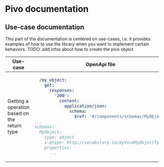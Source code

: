 # Pivo documentation

## Use-case documentation
This part of the documentation is centered on use-cases, i.e. it provides examples of how to use the library when you want to implement certain behaviors.
TODO: add infos about how to create the pivo object

<table>
	<thead>
		<tr>
			<th>Use-case</th>
			<th>OpenApi file</th>
			<th>Pivo Usage</th>
		</tr>
	</thead>
	<tbody>
		<tr>
			<td>Getting a operation based on the return type</td>
			<td>

```yml
  /my_object:
    get:
      responses:
        '200':
          content:
            application/json:
              schema:
                $ref: '#/components/schemas/MyObject'
...
schemas:
  MyObject:
    type: object
    x-@type: http://vocabulary.io/myVoc#MyObjectType
    properties:
      ...
```

</td>
<td>

```js
const myObjectOperation = pivo
.get("http://vocabulary.io/myVoc#MyObjectType")
.getOrThrow(() => new Error('REST API operation not available'))
```

</td>
</tr>
</tbody>
</table>
